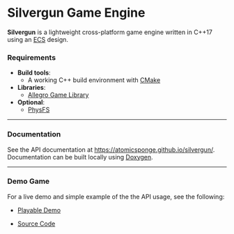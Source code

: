 #  Silvergun Game Engine

__Silvergun__ is a lightweight cross-platform game engine written in C++17 using an [ECS](https://en.wikipedia.org/wiki/Entity_component_system) design.

### Requirements
 - __Build tools__:
    - A working C++ build environment with [CMake](https://cmake.org)
 - __Libraries__:
    - [Allegro Game Library](https://liballeg.org)
 - __Optional__:
    - [PhysFS](https://icculus.org/physfs/)

-----

### Documentation

See the API documentation at <https://atomicsponge.github.io/silvergun/>.  Documentation can be built locally using [Doxygen](https://doxygen.nl/index.html).

-----

### Demo Game

For a live demo and simple example of the the API usage, see the following:

- [Playable Demo](https://atomicsponge.github.io/slv-demo-01/)

- [Source Code](https://github.com/AtomicSponge/slv-demo-01)
